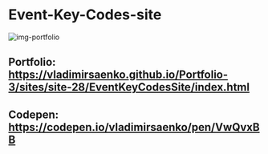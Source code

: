 # Event-Key-Codes-site

![img-portfolio](https://user-images.githubusercontent.com/56477695/135864232-dc334032-fe8a-478a-a0c6-4e7444df37b0.jpg)

## Portfolio: https://vladimirsaenko.github.io/Portfolio-3/sites/site-28/EventKeyCodesSite/index.html

## Codepen: https://codepen.io/vladimirsaenko/pen/VwQvxBB
